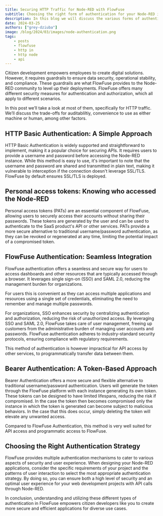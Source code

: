 ```yaml
---
title: Securing HTTP Traffic for Node-RED with FlowFuse
subtitle: Choosing the right form of authentication for your Node-RED integration is important.
description: In this blog we will discuss the various forms of authentication for integrating web applications with Node-RED.
date: 2024-03-25
authors: ["grey-dziuba"]
image: /blog/2024/03/images/node-authentication.png
tags:
    - posts
    - flowfuse
    - http in
    - http node
    - api
---
```


Citizen development empowers employees to create digital solutions. However, it requires guardrails to ensure data security, operational stability, and compliance. These guardrails are what FlowFuse provides to the Node-RED community to level up their deployments. FlowFuse offers many different security measures for authentication and authorization, which all apply to different scenarios. 

In this post we’ll take a look at most of them, specifically for HTTP traffic. We’ll discuss the trade-offs for auditabliltiy, convenience to use as either machine or human, among other factors.

<!--more-->


## HTTP Basic Authentication: A Simple Approach

HTTP Basic Authentication is widely supported and straightforward to implement, making it a popular choice for securing APIs. It requires users to provide a username and password before accessing the Node-RED instance. While this method is easy to use, it's important to note that the username and password are shared and transmitted in plain text, making it vulnerable to interception if the connection doesn't leverage SSL/TLS. FlowFuse by default ensures SSL/TLS is deployed.

## Personal access tokens: Knowing who accessed the Node-RED

Personal access tokens (PATs) are an essential component of FlowFuse, allowing users to securely access their accounts without sharing their passwords. These tokens are generated by the user and can be used to authenticate to the SaaS product's API or other services. PATs provide a more secure alternative to traditional username/password authentication, as they can be revoked or regenerated at any time, limiting the potential impact of a compromised token.

## FlowFuse Authentication: Seamless Integration

FlowFuse authentication offers a seamless and secure way for users to access dashboards and other resources that are typically accessed through a browser. It leverages single sign-on (SSO) and SAML 2.0, reducing the management burden for organizations. 

For users this is convenient as they can access multiple applications and resources using a single set of credentials, eliminating the need to remember and manage multiple passwords.

For organizations, SSO enhances security by centralizing authentication and authorization, reducing the risk of unauthorized access. By leveraging SSO and SAML 2.0, FlowFuse takes care of user management, freeing up customers from the administrative burden of managing user accounts and passwords. FlowFuse authentication adheres to industry-standard security protocols, ensuring compliance with regulatory requirements.

This method of authentication is however impractical for API access by other services, to programmatically transfer data between them.


## Bearer Authentication: A Token-Based Approach

Bearer Authentication offers a more secure and flexible alternative to traditional username/password authentication. Users will generate the token through the FlowFuse platform with each instance generating its own token. These tokens can be designed to have limited lifespans, reducing the risk if compromised. In the case the token then becomes compromised only the instance in which the token is generated can become subject to malicious behaviors. In the case that this does occur, simply deleting the token will elevate any unwanted access.

Compared to FlowFuse Authentication, this method is very well suited for API access and programmatic access to FlowFuse.

## Choosing the Right Authentication Strategy

FlowFuse provides multiple authentication mechanisms to cater to various aspects of security and user experience. When designing your Node-RED applications, consider the specific requirements of your project and the patterns of user interaction to select the most appropriate authentication strategy. By doing so, you can ensure both a high level of security and an optimal user experience for your web development projects with API calls through Node-RED.

In conclusion, understanding and utilizing these different types of authentication in FlowFuse empowers citizen developers like you to create more secure and efficient applications for diverse use cases. 

